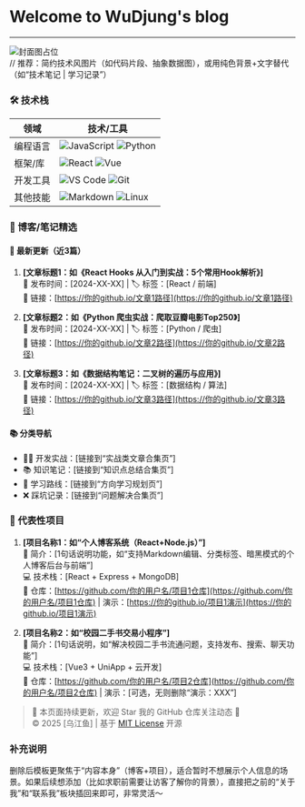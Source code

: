 # Welcome to WuDjung's blog

---

![封面图占位](https://picsum.photos/1200/300)  
// 推荐：简约技术风图片（如代码片段、抽象数据图），或用纯色背景+文字替代（如“技术笔记 | 学习记录”）

### 🛠️ 技术栈

| 领域         | 技术/工具                                                                 |
|--------------|---------------------------------------------------------------------------|
| 编程语言     | ![JavaScript](https://img.shields.io/badge/JavaScript-F7DF1E?logo=javascript&logoColor=black) ![Python](https://img.shields.io/badge/Python-3776AB?logo=python&logoColor=white) |
| 框架/库      | ![React](https://img.shields.io/badge/React-61DAFB?logo=react&logoColor=black) ![Vue](https://img.shields.io/badge/Vue-4FC08D?logo=vue.js&logoColor=white) |
| 开发工具     | ![VS Code](https://img.shields.io/badge/VS%20Code-007ACC?logo=visual-studio-code&logoColor=white) ![Git](https://img.shields.io/badge/Git-F05032?logo=git&logoColor=white) |
| 其他技能     | ![Markdown](https://img.shields.io/badge/Markdown-000000?logo=markdown&logoColor=white) ![Linux](https://img.shields.io/badge/Linux-FCC624?logo=linux&logoColor=black) |


### 📖 博客/笔记精选
#### 🔄 最新更新（近3篇）
1. **[文章标题1：如《React Hooks 从入门到实战：5个常用Hook解析》]**  
   📅 发布时间：[2024-XX-XX] | 🏷️ 标签：[React / 前端]  
   🔗 链接：[https://你的github.io/文章1路径](https://你的github.io/文章1路径)

2. **[文章标题2：如《Python 爬虫实战：爬取豆瓣电影Top250》]**  
   📅 发布时间：[2024-XX-XX] | 🏷️ 标签：[Python / 爬虫]  
   🔗 链接：[https://你的github.io/文章2路径](https://你的github.io/文章2路径)

3. **[文章标题3：如《数据结构笔记：二叉树的遍历与应用》]**  
   📅 发布时间：[2024-XX-XX] | 🏷️ 标签：[数据结构 / 算法]  
   🔗 链接：[https://你的github.io/文章3路径](https://你的github.io/文章3路径)

#### 📚 分类导航
- 🧑‍💻 开发实战：[链接到“实战类文章合集页”]
- 📚 知识笔记：[链接到“知识点总结合集页”]
- 🚀 学习路线：[链接到“方向学习规划页”]
- ❌ 踩坑记录：[链接到“问题解决合集页”]


### 📌 代表性项目
1. **[项目名称1：如“个人博客系统（React+Node.js）”]**  
   📝 简介：[1句话说明功能，如“支持Markdown编辑、分类标签、暗黑模式的个人博客后台与前端”]  
   💻 技术栈：[React + Express + MongoDB]  
   🔗 仓库：[https://github.com/你的用户名/项目1仓库](https://github.com/你的用户名/项目1仓库) | 演示：[https://你的github.io/项目1演示](https://你的github.io/项目1演示)

2. **[项目名称2：如“校园二手书交易小程序”]**  
   📝 简介：[1句话说明，如“解决校园二手书流通问题，支持发布、搜索、聊天功能”]  
   💻 技术栈：[Vue3 + UniApp + 云开发]  
   🔗 仓库：[https://github.com/你的用户名/项目2仓库](https://github.com/你的用户名/项目2仓库) | 演示：[可选，无则删除“演示：XXX”]



> 📄 本页面持续更新，欢迎 Star 我的 GitHub 仓库关注动态 🌟  
> © 2025 [乌江鱼] | 基于 [MIT License](https://opensource.org/licenses/MIT) 开源


### 补充说明
删除后模板更聚焦于“内容本身”（博客+项目），适合暂时不想展示个人信息的场景。如果后续想添加（比如求职前需要让访客了解你的背景），直接把之前的“关于我”和“联系我”板块插回来即可，非常灵活～
